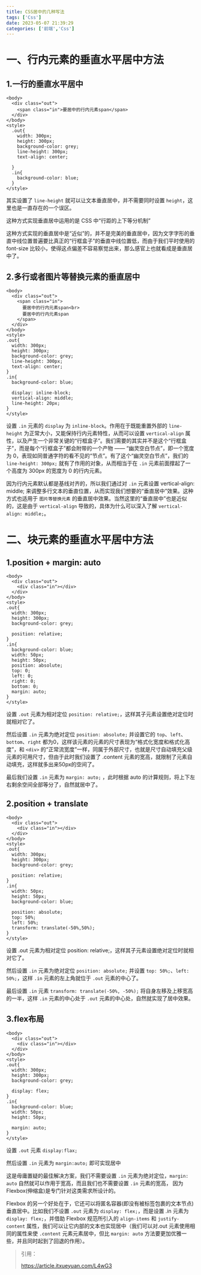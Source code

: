 ```yaml
---
title: CSS居中的几种写法
tags: ['Css']
date: 2023-05-07 21:39:29
categories: ['前端','Css']
---
```


# 一、行内元素的垂直水平居中方法

## 1.一行的垂直水平居中

```
<body>
  <div class="out">
    <span class="in">要居中的行内元素span</span>
  </div>
</body>
<style>
  .out{
    width: 300px;
    height: 300px;
    background-color: grey;
    line-height: 300px;
    text-align: center;

  }
  .in{
    background-color: blue;
  }
</style>
```

其实设置了 `line-height` 就可以让文本垂直居中，并不需要同时设置 `height`，这里也是一直存在的一个误区。

这种方式实现垂直居中运用的是 CSS 中“行距的上下等分机制”

这种方式实现的垂直居中是“近似”的，并不是完美的垂直居中，因为文字字形的垂直中线位置普遍要比真正的“行框盒子”的垂直中线位置低，而由于我们平时使用的 font-size 比较小，使得这点偏差不容易察觉出来，那么感官上也就看成是垂直居中了。

## 2.多行或者图片等替换元素的垂直居中

```
<body>
  <div class="out">
    <span class="in">
      要居中的行内元素span<br>
      要居中的行内元素span
    </span>
  </div>
</body>
<style>
.out{
  width: 300px;
  height: 300px;
  background-color: grey;
  line-height: 300px;
  text-align: center;
}
.in{
  background-color: blue;

  display: inline-block;
  vertical-align: middle;
  line-height: 20px;
}
</style>
```

设置 `.in` 元素的 `display` 为 `inline-block`。作用在于既能重置外部的 `line-height` 为正常大小，又能保持行内元素特性，从而可以设置 `vertical-align` 属性，以及产生一个非常关键的“行框盒子”。我们需要的其实并不是这个“行框盒子”，而是每个“行框盒子”都会附带的一个产物 —— “幽灵空白节点”，即一个宽度为 0，表现如同普通字符的看不见的“节点”。有了这个“幽灵空白节点”，我们的 `line-height: 300px;` 就有了作用的对象，从而相当于在 `.in` 元素前面撑起了一个高度为 300px 的宽度为 0 的行内元素。

因为行内元素默认都是基线对齐的，所以我们通过对 `.in` 元素设置 vertical-align: middle; 来调整多行文本的垂直位置，从而实现我们想要的“垂直居中”效果。这种方式也适用于 `图片等替换元素` 的垂直居中效果。当然这里的“垂直居中”也是近似的，这是由于 `vertical-align` 导致的，具体为什么可以深入了解 `vertical-align: middle;`。

# 二、块元素的垂直水平居中方法

## 1.position + margin: auto

```
<body>
  <div class="out">
    <div class="in"></div>
  </div>
</body>
<style>
.out{
  width: 300px;
  height: 300px;
  background-color: grey;

  position: relative;
}
.in{
  background-color: blue;
  width: 50px;
  height: 50px;
  position: absolute;
  top: 0;
  left: 0;
  right: 0;
  bottom: 0;
  margin: auto;
}
</style>
```

设置 `.out` 元素为相对定位 `position: relative;`，这样其子元素设置绝对定位时就相对它了。

然后设置 `.in` 元素为绝对定位 `position: absolute;` 并设置它的 `top`、`left`、`bottom`、`right` 都为0，这样该元素的元素的尺寸表现为“格式化宽度和格式化高度”，和 `<div>` 的“正常流宽度”一样，同属于外部尺寸，也就是尺寸自动填充父级元素的可用尺寸，但由于此时我们设置了 .content 元素的宽高，就限制了元素自动填充，这样就多出来50px的空间了。

最后我们设置 `.in` 元素为 `margin: auto;` ，此时根据 auto 的计算规则，将上下左右剩余空间全部等分了，自然就居中了。

## 2.position + translate

```
<body>
  <div class="out">
    <div class="in"></div>
  </div>
</body>
<style>
.out{
  width: 300px;
  height: 300px;
  background-color: grey;

  position: relative;
}
.in{
  width: 50px;
  height: 50px;
  background-color: blue;
  
  position: absolute;
  top: 50%;
  left: 50%;
  transform: translate(-50%,50%);
}
</style>
```

设置 .out 元素为相对定位 position: relative;，这样其子元素设置绝对定位时就相对它了。

然后设置 `.in` 元素为绝对定位 `position: absolute;` 并设置 `top: 50%;`、`left: 50%;`，这样 `.in` 元素的左上角就位于 `.out` 元素的中心了。

最后设置 `.in` 元素 `transform: translate(-50%, -50%);` 将自身左移及上移宽高的一半，这样 `.in` 元素的中心处于 `.out` 元素的中心处，自然就实现了居中效果。

## 3.flex布局

```
<body>
  <div class="out">
    <div class="in"></div>
  </div>
</body>
<style>
.out{
  width: 300px;
  height: 300px;
  background-color: grey;

  display: flex;
}
.in{
  background-color: blue;
  width: 50px;
  height: 50px;
  
  margin: auto;
}
</style>
```

设置 `.out` 元素 `display:flax;`

然后设置 `.in` 元素为 `margin:auto;` 即可实现居中

这是毋庸置疑的最佳解决方案，我们不需要设置 `.in` 元素为绝对定位，`margin: auto` 自然就可以作用于宽高，而且我们也不需要设置 `.in` 元素的宽高， 因为Flexbox(伸缩盒)是专门针对这类需求所设计的。

Flexbox 的另一个好处在于，它还可以将匿名容器(即没有被标签包裹的文本节点)垂直居中。比如我们不设置 `.out` 元素为 `display: flex;`，而是设置 .in 元素为 `display: flex;`，并借助 Flexbox 规范所引入的 `align-items` 和 `justify-content` 属性，我们可以让它内部的文本也实现居中（我们可以对.out 元素使用相同的属性来使 `.content` 元素元素居中，但比 `margin: auto` 方法要更加优雅一些，并且同时起到了回退的作用）。



>  引用：
>
> https://article.itxueyuan.com/L4wG3

